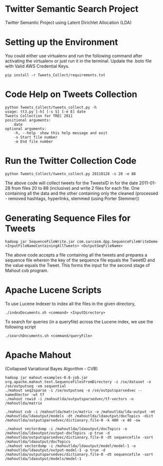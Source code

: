 Twitter Semantic Search Project 
===========

Twitter Semantic Project using Latent Dirichlet Allocation (LDA)

Setting up the Environment
====
You could either use virtualenv and run the following command after activating the virtualenv or just run it in the terminal. Update the .boto file with Valid AWS Credential Keys.
    
    pip install -r Tweets_Collect/requirements.txt
    
Code Help on Tweets Collection
====
    python Tweets_Collect/tweets_collect.py -h
    usage: tt3.py [-h] [-s S] [-e E] date
    Tweets Collection for TREC 2011
    positional arguments:
        date
    optional arguments:
        -h, --help  show this help message and exit
        -s Start file number
        -e End file number

Run the Twitter Collection Code
====

    python Tweets_Collect/tweets_collect.py 20110128 -s 20 -e 88
  
The above code will collect tweets for the TweetsID in for the date 2011-01-28 from files 20 to 88 (inclusive) and write 2 files for each file. One containing all the data and the other containing only the cleaned (processed - removed hashtags, hyperlinks, stemmed (using Porter Stemmer))

Generating Sequence Files for Tweets
====

    hadoop jar SequenceFileWrite.jar com.sarcasm.dpp.SequenceFileWriteDemo <InputFileNameContainingAllTweets> <OutputSeqFileName>
   
 The above code accepts a file containing all the tweets and prepares a sequence file wherein the key of the sequence file equals the TweetID and the value equals the Tweet. This forms the input for the second stage of Mahout cvb program.  

Apache Lucene Scripts
====
To use Lucene Indexer to index all the files in the given directory,

    ./indexDocuments.sh <command> <InputDirectory>
    
To search for queries (in a queryfile) across the Lucene index, we use the following script

    ./searchDocuments.sh <command/queryFile>

Apache Mahout 
===
(Collapsed Variational Bayes Algorithm - CVB)

    hadoop jar mahout-examples-0.8-job.jar org.apache.mahout.text.SequenceFilesFromDirectory -i /se/dataset -o /se/outputseq -xm sequential
    ./mahout seq2sparse -i /se/outputseq -o /se/outputsparsedvec --namedVector -wt tf
    ./mahout rowid -i /mahoutlda/outputsparsedvec/tf-vectors -o /mahoutlda/matrix
    
    ./mahout cvb -i /mahoutlda/matrix/matrix -o /mahoutlda/lda-output -mt /mahoutlda/ldaoutput/models -dt /mahoutlda/ldaoutput/docTopics -dict /mahoutlda/outputsparsedvec/dictionary.file-0 -k 400 -x 40 -ow
    
    ./mahout vectordump -i /mahoutlda/ldaoutput/docTopics -o /mahoutlda/ldaoutput/output-docTopics -p true -d /mahoutlda/outputsparsedvec/dictionary.file-0 -dt sequencefile -sort /mahoutlda/ldaoutput/docTopics 
    ./mahout vectordump -i /mahoutlda/ldaoutput/model/model-1 -o /mahoutlda/ldaoutput/output-model-1 -p true -d /mahoutlda/outputsparsedvec/dictionary.file-0 -dt sequencefile -sort /mahoutlda/ldaoutput/models/model-1
